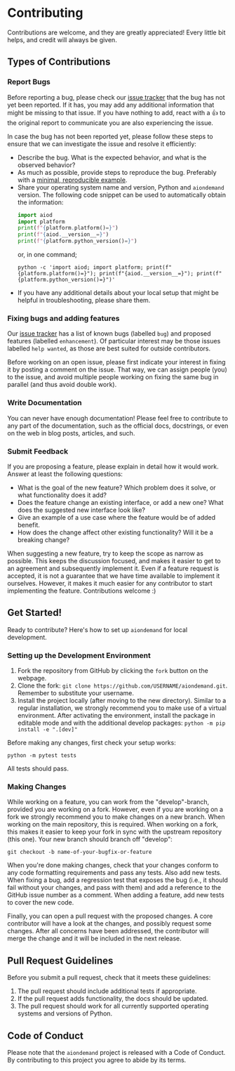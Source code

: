 # Contributing

Contributions are welcome, and they are greatly appreciated! Every little bit
helps, and credit will always be given.

## Types of Contributions

### Report Bugs

Before reporting a bug, please check our [issue tracker](https://github.com/aiondemand/aiondemand/issues)
that the bug has not yet been reported. If it has, you may add any additional information that might be 
missing to that issue. If you have nothing to add, react with a 👍 to the original report to communicate
you are also experiencing the issue.

In case the bug has not been reported yet, please follow these steps to ensure that we can investigate
the issue and resolve it efficiently:

- Describe the bug. What is the expected behavior, and what is the observed behavior?
- As much as possible, provide steps to reproduce the bug. Preferably with a [minimal, reproducible example](https://stackoverflow.com/help/minimal-reproducible-example).
- Share your operating system name and version, Python and `aiondemand` version. The following 
  code snippet can be used to automatically obtain the information:
  ```python
  import aiod
  import platform
  print(f"{platform.platform()=}")
  print(f"{aiod.__version__=}")
  print(f"{platform.python_version()=}")
  ```
  or, in one command; 
  ```
  python -c 'import aiod; import platform; print(f"{platform.platform()=}"); print(f"{aiod.__version__=}"); print(f"{platform.python_version()=}")'
  ```
- If you have any additional details about your local setup that might be helpful in troubleshooting, please share them.

### Fixing bugs and adding features

Our [issue tracker](https://github.com/aiondemand/aiondemand/issues) has a list of known bugs (labelled `bug`)
and proposed features (labelled `enhancement`). Of particular interest may be those issues labelled `help wanted`,
as those are best suited for outside contributors. 

Before working on an open issue, please first indicate your interest in fixing it by posting a comment on the issue.
That way, we can assign people (you) to the issue, and avoid multiple people working on fixing the same bug in parallel (and thus avoid double work).

### Write Documentation

You can never have enough documentation! Please feel free to contribute to any
part of the documentation, such as the official docs, docstrings, or even on the web in blog posts, articles, and such.

### Submit Feedback

If you are proposing a feature, please explain in detail how it would work. 
Answer at least the following questions:

  - What is the goal of the new feature? Which problem does it solve, or what functionality does it add?
  - Does the feature change an existing interface, or add a new one? What does the suggested new interface look like?
  - Give an example of a use case where the feature would be of added benefit.
  - How does the change affect other existing functionality? Will it be a breaking change?

When suggesting a new feature, try to keep the scope as narrow as possible.
This keeps the discussion focused, and makes it easier to get to an agreement and subsequently implement it.
Even if a feature request is accepted, it is not a guarantee that we have time available to implement it ourselves.
However, it makes it much easier for any contributor to start implementing the feature. Contributions welcome :)

## Get Started!

Ready to contribute? Here's how to set up `aiondemand` for local development.

### Setting up the Development Environment 

1. Fork the repository from GitHub by clicking the `fork` button on the webpage.
1. Clone the fork: `git clone https://github.com/USERNAME/aiondemand.git`. Remember to substitute your username.
1. Install the project locally (after moving to the new directory). 
Similar to a regular installation, we strongly recommend you to make use of a virtual environment.
After activating the environment, install the package in editable mode and with the additional develop packages: `python -m pip install -e ".[dev]"`

Before making any changes, first check your setup works:
```console
python -m pytest tests
```
All tests should pass.

### Making Changes

While working on a feature, you can work from the "develop"-branch, provided you are working on a fork.
However, even if you are working on a fork we strongly recommend you to make changes on a new branch.
When working on the main repository, this is required. When working on a fork, this makes it easier to 
keep your fork in sync with the upstream repository (this one).
Your new branch should branch off "develop":

```console
git checkout -b name-of-your-bugfix-or-feature
```

When you're done making changes, check that your changes conform to any code formatting requirements and pass any tests.
Also add new tests. When fixing a bug, add a regression test that exposes the bug (i.e., it should fail without your changes, and pass with them)
and add a reference to the GitHub issue number as a comment. When adding a feature, add new tests to cover the new code.

Finally, you can open a pull request with the proposed changes. A core contributor will have a look at the changes,
and possibly request some changes. After all concerns have been addressed, the contributor will merge the change
and it will be included in the next release.

## Pull Request Guidelines

Before you submit a pull request, check that it meets these guidelines:

1. The pull request should include additional tests if appropriate.
2. If the pull request adds functionality, the docs should be updated.
3. The pull request should work for all currently supported operating systems and versions of Python.

## Code of Conduct

Please note that the `aiondemand` project is released with a Code of Conduct. 
By contributing to this project you agree to abide by its terms.

